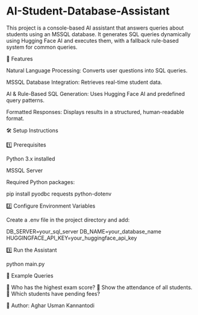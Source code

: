 # AI-Student-Database-Assistant
This project is a console-based AI assistant that answers queries about students using an MSSQL database. It generates SQL queries dynamically using Hugging Face AI and executes them, with a fallback rule-based system for common queries.

🚀 Features

Natural Language Processing: Converts user questions into SQL queries.

MSSQL Database Integration: Retrieves real-time student data.

AI & Rule-Based SQL Generation: Uses Hugging Face AI and predefined query patterns.

Formatted Responses: Displays results in a structured, human-readable format.

🛠️ Setup Instructions

1️⃣ Prerequisites

Python 3.x installed

MSSQL Server

Required Python packages:

pip install pyodbc requests python-dotenv

2️⃣ Configure Environment Variables

Create a .env file in the project directory and add:

DB_SERVER=your_sql_server
DB_NAME=your_database_name
HUGGINGFACE_API_KEY=your_huggingface_api_key

3️⃣ Run the Assistant

python main.py

📝 Example Queries

🔹 Who has the highest exam score?
🔹 Show the attendance of all students.
🔹 Which students have pending fees?

📌 Author: Aghar Usman Kannantodi

